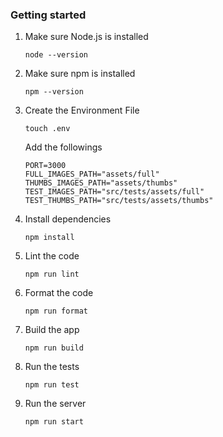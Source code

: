 
### Getting started

1.  Make sure Node.js is installed

        node --version

2.  Make sure npm is installed

        npm --version

3.  Create the Environment File

        touch .env

    Add the followings

        PORT=3000
        FULL_IMAGES_PATH="assets/full"
        THUMBS_IMAGES_PATH="assets/thumbs"
        TEST_IMAGES_PATH="src/tests/assets/full"
        TEST_THUMBS_PATH="src/tests/assets/thumbs"

4.  Install dependencies

        npm install

5.  Lint the code

        npm run lint

6.  Format the code

        npm run format

7.  Build the app

        npm run build

8.  Run the tests

        npm run test

9.  Run the server

        npm run start
